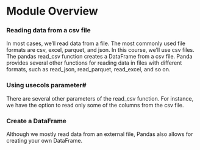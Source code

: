 # Module Overview

### Reading data from a csv file
In most cases, we’ll read data from a file. The most commonly used file 
formats are csv, excel, parquet, and json. In this course, we’ll use csv 
files. The pandas read_csv function creates a DataFrame from a csv file. 
Panda provides several other functions for reading data in files with 
different formats, such as read_json, read_parquet, read_excel, and so on.

### Using usecols parameter#
There are several other parameters of the read_csv function. For instance, 
we have the option to read only some of the columns from the csv file.

### Create a DataFrame

Although we mostly read data from an external file, Pandas also allows
for creating your own DataFrame.

